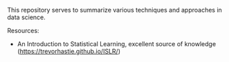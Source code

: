 This repository serves to summarize various techniques and approaches in data science.

Resources:
- An Introduction to Statistical Learning, excellent source of knowledge (https://trevorhastie.github.io/ISLR/)
